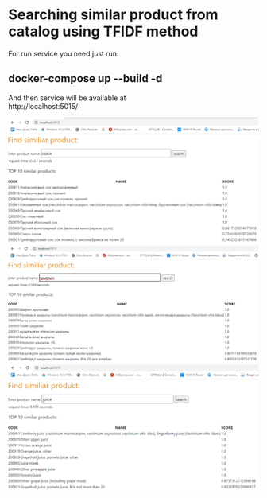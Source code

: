 # Searching similar product from catalog using TFIDF method

For run service you need just run: <br/>
## docker-compose up --build -d <br/>

And then service will be available at <br/>
http://localhost:5015/ <br/>

![Image alt](https://github.com/shaimarus/catalog_tfidf/blob/main/pict_tfidf_ru.jpg)
![Image alt](https://github.com/shaimarus/catalog_tfidf/blob/main/pict_tfidf_kk.jpg)
![Image alt](https://github.com/shaimarus/catalog_tfidf/blob/main/pict_tfidf_en.jpg)